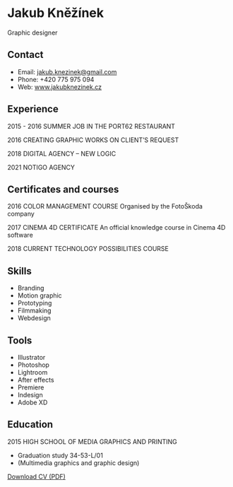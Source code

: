 # Jakub Kněžínek
Graphic designer

## Contact

- Email: jakub.knezinek@gmail.com
- Phone: +420 775 975 094
- Web: www.jakubknezinek.cz

## Experience
2015 - 2016 SUMMER JOB IN THE PORT62 RESTAURANT

2016 CREATING GRAPHIC WORKS ON CLIENT’S REQUEST

2018 DIGITAL AGENCY – NEW LOGIC

2021 NOTIGO AGENCY

## Certificates and courses

2016 COLOR MANAGEMENT COURSE
Organised by the FotoŠkoda company

2017 CINEMA 4D CERTIFICATE
An official knowledge course in Cinema 4D software

2018 CURRENT TECHNOLOGY POSSIBILITIES COURSE

## Skills

- Branding
- Motion graphic
- Prototyping
- Filmmaking
- Webdesign

## Tools

- Illustrator
- Photoshop
- Lightroom
- After effects
- Premiere
- Indesign
- Adobe XD

## Education

2015 HIGH SCHOOL OF MEDIA GRAPHICS AND PRINTING
- Graduation study 34-53-L/01
- (Multimedia graphics and graphic design)


[Download CV (PDF)](PDF/JakubKnezinekCV.pdf)
